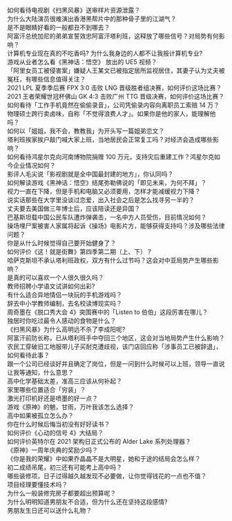 如何看待电视剧《扫黑风暴》送审样片资源泄露？  
为什么大陆演员很难演出香港黑帮片中的那种骨子里的江湖气？  
是不是眼睛好看的一般都丑不到哪去？  
阿富汗总统加尼的弟弟宣誓效忠阿富汗塔利班，这释放了哪些信号？对局势有何影响？  
计算机专业现在真的不吃香吗? 为什么我身边的人都不让我报计算机专业?  
游戏从业者怎么看《黑神话：悟空》 放出的 UE5 视频？  
「阿里女员工被侵害案」嫌疑人王某文已被指定居所监视居住，其妻子认为丈夫被冤枉，有哪些信息值得关注？  
2021 LPL 夏季季后赛 FPX 3:0 击败 LNG 晋级胜者组决赛，如何评价这场比赛？  
2021 王者荣耀世冠杯佛山 GK 4:3 击败广州 TTG 晋级决赛，如何评价这场比赛？  
如何看待「工作手机竟然在偷偷录音」，公司凭偷录内容向离职员工索赔 14 万？  
物理硕士跨行卖卤味，自称「不觉得浪费人才」。如果你是他的家人，能理解他吗？  
如何以「姐姐，我不会，教教我」为开头写一篇姐弟恋文？  
塔利班挨家挨户敲门喊大家上班，当地居民会正常复工吗？对经济会造成哪些影响？  
如何看待鸿星尔克向河南博物院捐赠 100 万元，支持灾后重建工作？鸿星尔克如今企业情况如何？  
影评人毛尖说「影视剧就是全中国最封建的地方」，你认同吗？  
如何解读游戏《黑神话：悟空》结尾弥勒佛说的「即见未来，为何不拜」？  
视力一直在下降，但是手机和电脑又必须要用，怎样才能减缓视力下降？  
说实话那些在大学里没谈过恋爱，出入社会之后是怎么找寻另一半的？  
丈夫要去美国做三年博士后，应该陪读还是异国？  
巴基斯坦载中国公民车队遭炸弹袭击，一名中方人员受伤，目前情况如何？  
操场埋尸案被害人家属将起诉《操场》电影片方，能够获得支持吗？涉及哪些法律问题？  
你是从什么时候觉得自己要开始健身了？  
如何评价《这！就是街舞》第四季第二期（上、下）？  
哈萨克斯坦不承认塔利班政权，双方有什么过节吗？这会对中亚局势产生哪些影响？  
是真的可以喜欢一个人很久很久吗？  
教师招聘小学语文试讲如何出彩?  
有什么适合异地情侣一块玩的手机游戏吗？  
辞去中小学教师编制，去名校读博现实吗？  
周奇墨在《脱口秀大会 4》突围赛中的「Listen to 伯伯」这段厉害在哪儿？  
独居时你吃过最令人感动的食物是什么？  
《扫黑风暴》为什么高明远不杀了李成阳呢?  
阿富汗前防长称，已从塔利班手中夺回三个地区，这会对当地局势产生什么影响？  
农民工穿破旧工地服带儿子买耐克遭歧视，该门店回应称「涉事员工已被辞退」，如何看待此事？  
跟一个公司已经谈好并且确定了岗位，但是一问到什么时候可以上班，领导一直说让我等通知，什么意思？  
高中化学基础太差，准高三应该从何补起？  
家里哪些位置适合「穷装」？  
激光打印机好还是喷墨的好一点？  
游戏《原神》的魈，甘雨，万叶我该怎么选择？  
高中如果被孤立怎么办？  
你在什么时候后悔当初没有好好读书？  
如何评价《心动的信号 4》大结局？  
如何评价英特尔在 2021 架构日正式公布的 Alder Lake 系列处理器？  
《原神》一周年庆典的奖励少吗？  
《你是我的荣耀》中如果乔晶晶不是大明星，她和于途的结局会怎么样？  
初二成绩吊尾，初三还有可能考上高中吗？  
​哪些装修项，日子过得越久越发现不必要做，让你觉得钱花的一点也不值？  
项目经理要懂技术吗？  
为什么一般装修完房子都要超出预算呢？  
为什么明明知道男朋友不合适，但为什么还在坚持这段感情?  
男朋友生日还可以送什么礼物？  
